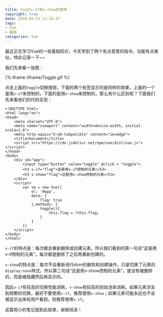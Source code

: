 ```yaml
---
title: Vue之v-if和v-show的使用
copyright: true
date: 2019-05-23 11:14:37
tags: 
- Vue
- 基础
categories: Vue
---
```


最近正在学习Vue的一些基础知识，今天学到了两个有点意思的指令，功能有点类似，特此记录一下~~

<!--more-->

我们先来看一张图：

{% iframe /iframe/Toggle.gif %}

点击上面的`toggle`切换按钮，下面的两个标签显示的是同样的效果，上面的一个是用`v-if`来控制的，下面的是用`v-show`来控制的，那么有什么区别呢？下面我们先来看他们的代码实现：

```
<!DOCTYPE html>
<html lang="en">
<head>
    <meta charset="UTF-8">
    <meta name="viewport" content="width=device-width, initial-scale=1.0">
    <meta http-equiv="X-UA-Compatible" content="ie=edge">
    <title>Document</title>
    <script src="https://cdn.jsdelivr.net/npm/vue/dist/vue.js"></script>
</head>
<body>
    <div id="app">
        <input type="button" value="toggle" @click = "toggle">
        <h3 v-if="flag">这是用v-if控制的元素</h3>
        <h3 v-show="flag">这是用v-show控制的元素</h3>
    </div>
    <script>
        var vm = new Vue({
            el: '#app',
            data: {
                flag: true
            },methods: {
                toggle(){
                    this.flag = !this.flag;
                }
            }
        })
    </script>
</body>
</html>
```

`v-if`的特点是：每次都会重新删除或创建元素。所以我们看到的第一句话“这是用v-if控制的元素”，每次都是删除了之后再重新创建的。

`v-show`的特点是：每次不会重新进行dom的删除和创建操作，只是切换了元素的`display:none`样式。所以第二句话“这是用v-show控制的元素”，是没有被删除的，而是被隐藏然后再显示的。

因此`v-if`有较高的切换性能消耗，`v-show`有较高的初始渲染消耗。如果元素涉及到频繁的切换，最好不要使用`v-if`，推荐使用`v-show`；如果元素可能永远也不会被显示出来给用户看到，则推荐使用`v-if`。



这篇短小的笔记就到此结束，谢谢阅读！


